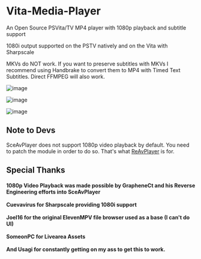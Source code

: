 # Vita-Media-Player
An Open Source PSVita/TV MP4 player with 1080p playback and subtitle support

1080i output supported on the PSTV natively and on the Vita with Sharpscale

MKVs do NOT work. If you want to preserve subtitles with MKVs I recommend using Handbrake to convert them to MP4 with Timed Text Subtitles. Direct FFMPEG will also work.


![image](https://user-images.githubusercontent.com/40341589/113678803-ac918700-9684-11eb-9581-2c76fce52e46.png)

![image](https://user-images.githubusercontent.com/40341589/113678919-d185fa00-9684-11eb-9dc9-2c30f9f49daf.png)

![image](https://user-images.githubusercontent.com/40341589/113679024-e9f61480-9684-11eb-8cb7-0afaa817d4a0.png)


## Note to Devs
SceAvPlayer does not support 1080p video playback by default. You need to patch the module in order to do so. That's what [ReAvPlayer](https://github.com/SonicMastr/ReAvPlayer) is for.

## Special Thanks

#### 1080p Video Playback was made possible by GrapheneCt and his Reverse Engineering efforts into SceAvPlayer<br><br>Cuevavirus for Sharpscale providing 1080i support<br><br>Joel16 for the original ElevenMPV file browser used as a base (I can't do UI)<br><br>SomeonPC for Livearea Assets<br><br>And Usagi for constantly getting on my ass to get this to work.
